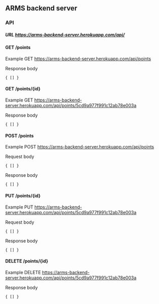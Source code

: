 ## ARMS backend server 

### API
##### URL https://arms-backend-server.herokuapp.com/api/

#### GET /points
Example GET https://arms-backend-server.herokuapp.com/api/points

Response body

``
{
[]
}
`` 

#### GET /points/{id}
Example GET https://arms-backend-server.herokuapp.com/api/points/5cd9a977f991c12ab78e003a

Response body

``
{
[]
}
`` 


#### POST /points
Example POST https://arms-backend-server.herokuapp.com/api/points

Request body

``
{
[]
}
`` 

Response body

``
{
[]
}
`` 

#### PUT /points/{id}
Example PUT https://arms-backend-server.herokuapp.com/api/points/5cd9a977f991c12ab78e003a

Request body

``
{
[]
}
`` 


Response body

``
{
[]
}
`` 

#### DELETE /points/{id}
Example DELETE https://arms-backend-server.herokuapp.com/api/points/5cd9a977f991c12ab78e003a

Response body

``
{
[]
}
`` 




